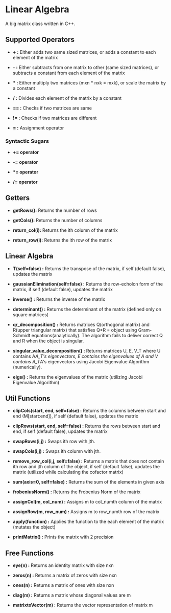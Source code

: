 # Linear Algebra
A big matrix class written in C++.


## Supported Operators

- **+ :** Either adds two same sized matrices, or adds a constant to each element of the matrix

- **- :** Either subtracts from one matrix to other (same sized matrices), or subtracts a constant from each element of the matrix

- **\* :** Either multiply two matrices (mxn * nxk = mxk), or scale the matrix by a constant

- **/ :** Divides each element of the matrix by a constant

- **== :** Checks if two matrices are same

- **!= :** Checks if two matrices are different

- **= :** Assignment operator


### Syntactic Sugars

- **+= operator**

- **-= operator**

- **\*= operator**

- **/= operator**


## Getters

- **getRows():** Returns the number of rows

- **getCols():** Returns the number of columns

- **return_col(i):** Returns the ith column of the matrix

- **return_row(i):** Returns the ith row of the matrix


## Linear Algebra

- **T(self=false) :** Returns the transpose of the matrix, if self (default false), updates the matrix

- **gaussianElimination(self=false) :** Returns the row-echolon form of the matrix, if self (default false), updates the matrix

- **inverse() :** Returns the inverse of the matrix

- **determinant() :** Returns the determinant of the matrix (defined only on square matrices)

- **qr_decomposition() :** Returns matrices Q(orthogonal matrix) and R(upper triangular matrix) that satisfies Q*R = object using Gram-Schmidt equations(analytically). The algorithm fails to deliver correct Q and R when the object is singular.

- **singular_value_decomposition() :** Returns matrices U, E, V_T where U contains A*A_T's eigenvectors, E contains the eigenvalues of A and  V contains A_T*A's eigenvectors using Jacobi Eigenvalue Algorithm (numerically).

- **eigs() :** Returns the eigenvalues of the matrix (utilizing Jacobi Eigenvalue Algorithm)


## Util Functions

- **clipCols(start, end, self=false) :** Returns the columns between start and end (M[start:end]), if self (default false), updates the matrix

- **clipRows(start, end, self=false) :** Returns the rows between start and end, if self (default false), updates the matrix

- **swapRows(i,j) :** Swaps ith row with jth.

- **swapCols(i,j) :** Swaps ith column with jth.

- **remove_row_col(i,j, self=false) :** Returns a matrix that does not contain ith row and jth column of the object, if self (default false), updates the matrix (utilized while calculating the cofactor matrix)

- **sum(axis=0, self=false) :** Returns the sum of the elements in given axis

- **frobeniusNorm() :** Returns the Frobenius Norm of the matrix

- **assignCol(m, col_num) :** Assigns m to col_numth column of the matrix

- **assignRow(m, row_num) :** Assigns m to row_numth row of the matrix

- **apply(function) :** Applies the function to the each element of the matrix (mutates the object)

- **printMatrix() :** Prints the matrix with 2 precision


## Free Functions

- **eye(n) :** Returns an identity matrix with size nxn

- **zeros(n) :** Returns a matrix of zeros with size nxn

- **ones(n) :** Returns a matrix of ones with size nxn

- **diag(m) :** Returns a matrix whose diagonal values are m

- **matrixtoVector(m) :** Returns the vector representation of matrix m

